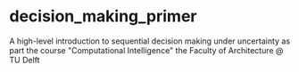 # decision_making_primer
A high-level introduction to sequential decision making under uncertainty as part the course "Computational Intelligence" the Faculty of Architecture @ TU Delft
